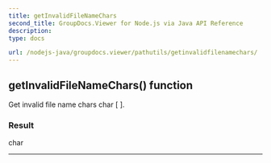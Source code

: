 ```yaml
---
title: getInvalidFileNameChars
second_title: GroupDocs.Viewer for Node.js via Java API Reference
description: 
type: docs

url: /nodejs-java/groupdocs.viewer/pathutils/getinvalidfilenamechars/
---
```


## getInvalidFileNameChars()  function
Get invalid file name chars char [ ].

### Result
char


---


